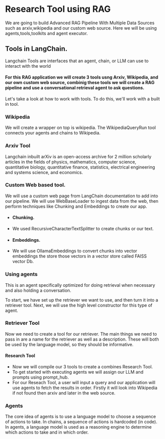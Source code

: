 # Research Tool using RAG
We are going to build Advanced RAG Pipeline With Multiple Data Sources such as arxiv,wikipedia and our custom web source. Here we will be using agents,tools,toolkits and agent executor.
## Tools in LangChain.
Langchain Tools are interfaces that an agent, chain, or LLM can use to interact with the world

#### For this RAG application we will create 3 tools usng Arxiv, Wikipedia, and our own custom web source, combinig these tools we will create a RAG pipeline and use a conversational retrieval agent to ask questions.

Let's take a look at how to work with tools. To do this, we'll work with a built in tool.

### Wikipedia
We will create a wrapper on top is wikipedia. The WikipediaQueryRun tool connects your agents and chains to Wikipedia.
### Arxiv Tool
Langchain inbuilt arXiv is an open-access archive for 2 million scholarly articles in the fields of physics, mathematics, computer science, quantitative biology, quantitative finance, statistics, electrical engineering and systems science, and economics.
### Custom Web based tool.
We will use a custom web page from LangChain documentation to add into our pipeline. We will use WebBaseLoader to ingest data from the web, then perform techniques like Chunking and Embeddings to create our app.
- #### Chunking.
- We used RecursiveCharacterTextSplitter to create chunks or our text.
- #### Embeddings.
- We will use OllamaEmbeddings to convert chunks into vector embeddings the store those vectors in a vector store called FAISS vector Db.

### Using agents
This is an agent specifically optimized for doing retrieval when necessary and also holding a conversation.

To start, we have set up the retriever we want to use, and then turn it into a retriever tool. Next, we will use the high level constructor for this type of agent.

### Retriever Tool
Now we need to create a tool for our retriever. The main things we need to pass in are a name for the retriever as well as a description. These will both be used by the language model, so they should be informative.

#### Research Tool
- Now we will compile our 3 tools to create a combines Research Tool.
- To get started with executing agents we will assign our LLM and prompts using prompt_hub.
- For our Reseach Tool, a user will input a query and our application will use agents to fetch the results in order. Firstly it will look into Wikipedia if not found then arxiv and later in the web source.
### Agents
The core idea of agents is to use a language model to choose a sequence of actions to take. In chains, a sequence of actions is hardcoded (in code). In agents, a language model is used as a reasoning engine to determine which actions to take and in which order.
